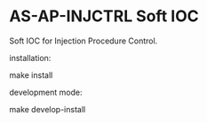 # AS-AP-INJCTRL Soft IOC

Soft IOC for Injection Procedure Control.

installation:

 make install

development mode:

 make develop-install
